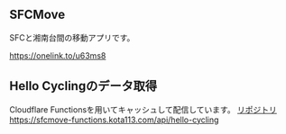 ## SFCMove
SFCと湘南台間の移動アプリです。

https://onelink.to/u63ms8

## Hello Cyclingのデータ取得
Cloudflare Functionsを用いてキャッシュして配信しています。 [リポジトリ](https://github.com/kota113/sfcmove-function)  
https://sfcmove-functions.kota113.com/api/hello-cycling 
